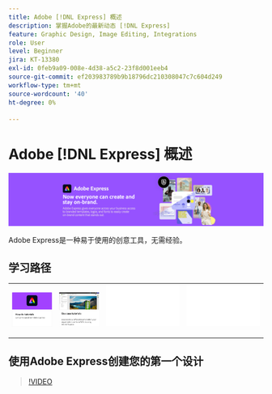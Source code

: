 ```yaml
---
title: Adobe [!DNL Express] 概述
description: 掌握Adobe的最新动态 [!DNL Express]
feature: Graphic Design, Image Editing, Integrations
role: User
level: Beginner
jira: KT-13380
exl-id: 0feb9a09-008e-4d38-a5c2-23f8d001eeb4
source-git-commit: ef203983789b9b18796dc210308047c7c604d249
workflow-type: tm+mt
source-wordcount: '40'
ht-degree: 0%

---
```


# Adobe [!DNL Express] 概述

![Express主页横幅](../assets/Express.png)

Adobe Express是一种易于使用的创意工具，无需经验。

## 学习路径

<table style="table-layout:fixed">
<tr>
   <td>
      <a href="overview-express-how-to.md">
         <img alt="Adobe Express操作方法Tutorials" src="assets/how-to-tutorials.png" />
      </a>
  </td>
  <td>
      <a href="overview-express-use-case-tutorials.md">
         <img alt="Adobe Express用例教程" src="assets/use-case-tutorials.png" />
      </a>
   </td>
   <td>
    <img alt="间隔物" src="../assets/Whitespacer.png" />
    <div>
    <br>
  </td>
  <td>
    <img alt="间隔物" src="../assets/Whitespacer.png" />
    <div>
    <br>
  </td>
</tr>
</table>

## 使用Adobe Express创建您的第一个设计

>[!VIDEO](https://video.tv.adobe.com/v/3420225?quality=12&learn=on&hidetitle=true)